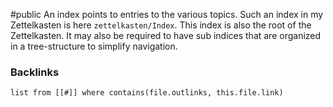 #public
An index points to entries to the various topics. Such an index in my Zettelkasten is here `zettelkasten/Index`. This index is also the root of the Zettelkasten. It may also be required to have sub indices that are organized in a tree-structure to simplify navigation.

### Backlinks
```dataview 
list from [[#]] where contains(file.outlinks, this.file.link)
```


